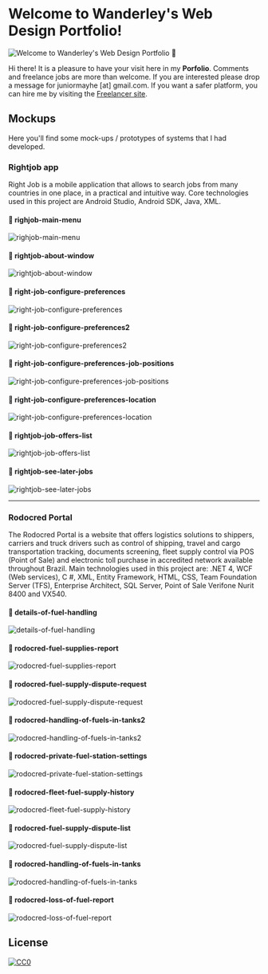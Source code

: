 Welcome to Wanderley's Web Design Portfolio!
===================

![Welcome to Wanderley's Web Design Portfolio 🎨](welcome-to-portfolio.png)

Hi there! It is a pleasure to have your visit here in my **Porfolio**. Comments and freelance jobs are more than welcome. If you are interested please drop a message for juniormayhe [at] gmail.com. If you want a safer platform, you can hire me by visiting the [Freelancer site](https://www.freelancer.es/u/juniormayhe.html).

## Mockups 

Here you'll find some mock-ups / prototypes of systems that I had developed.

### Rightjob app

Right Job is a mobile application that allows to search jobs from many countries in one place, in a practical and intuitive way. Core technologies used in this project are Android Studio, Android SDK, Java, XML.

#### :art: righjob-main-menu
![righjob-main-menu](https://raw.githubusercontent.com/juniormayhe/graphic-portfolio/master/mockups/rightjob/righjob-main-menu.png)

#### :art: rightjob-about-window
![rightjob-about-window](https://raw.githubusercontent.com/juniormayhe/graphic-portfolio/master/mockups/rightjob/rightjob-about-window.png)

#### :art: right-job-configure-preferences
![right-job-configure-preferences](https://raw.githubusercontent.com/juniormayhe/graphic-portfolio/master/mockups/rightjob/right-job-configure-preferences.png)

#### :art: right-job-configure-preferences2
![right-job-configure-preferences2](https://raw.githubusercontent.com/juniormayhe/graphic-portfolio/master/mockups/rightjob/right-job-configure-preferences2.png)

#### :art: right-job-configure-preferences-job-positions
![right-job-configure-preferences-job-positions](https://raw.githubusercontent.com/juniormayhe/graphic-portfolio/master/mockups/rightjob/right-job-configure-preferences-job-positions.png)

#### :art: right-job-configure-preferences-location
![right-job-configure-preferences-location](https://raw.githubusercontent.com/juniormayhe/graphic-portfolio/master/mockups/rightjob/right-job-configure-preferences-location.png)

#### :art: rightjob-job-offers-list
![rightjob-job-offers-list](https://raw.githubusercontent.com/juniormayhe/graphic-portfolio/master/mockups/rightjob/rightjob-job-offers-list.png)

#### :art: rightjob-see-later-jobs
![rightjob-see-later-jobs](https://raw.githubusercontent.com/juniormayhe/graphic-portfolio/master/mockups/rightjob/rightjob-see-later-jobs.png)

---

### Rodocred Portal

The Rodocred Portal is a website that offers logistics solutions to shippers, carriers and truck drivers such as control of shipping, travel and cargo transportation tracking, documents screening, fleet supply control via POS (Point of Sale) and electronic toll purchase in accredited network available throughout Brazil. Main technologies used in this project are: .NET 4, WCF (Web services), C #, XML, Entity Framework, HTML, CSS, Team Foundation Server (TFS), Enterprise Architect, SQL Server, Point of Sale Verifone Nurit 8400 and VX540.

#### :art: details-of-fuel-handling
![details-of-fuel-handling](https://raw.githubusercontent.com/juniormayhe/graphic-portfolio/master/mockups/rodocred/rodocred-details-of-fuel-handling.png)

#### :art: rodocred-fuel-supplies-report
![rodocred-fuel-supplies-report](https://raw.githubusercontent.com/juniormayhe/graphic-portfolio/master/mockups/rodocred/rodocred-fuel-supplies-report.png)

#### :art: rodocred-fuel-supply-dispute-request
![rodocred-fuel-supply-dispute-request](https://raw.githubusercontent.com/juniormayhe/graphic-portfolio/master/mockups/rodocred/rodocred-fuel-supply-dispute-request.png)

#### :art: rodocred-handling-of-fuels-in-tanks2
![rodocred-handling-of-fuels-in-tanks2](https://raw.githubusercontent.com/juniormayhe/graphic-portfolio/master/mockups/rodocred/rodocred-handling-of-fuels-in-tanks2.png)

#### :art: rodocred-private-fuel-station-settings
![rodocred-private-fuel-station-settings](https://raw.githubusercontent.com/juniormayhe/graphic-portfolio/master/mockups/rodocred/rodocred-private-fuel-station-settings.png)

#### :art: rodocred-fleet-fuel-supply-history
![rodocred-fleet-fuel-supply-history](https://raw.githubusercontent.com/juniormayhe/graphic-portfolio/master/mockups/rodocred/rodocred-fleet-fuel-supply-history.png)

#### :art: rodocred-fuel-supply-dispute-list
![rodocred-fuel-supply-dispute-list](https://raw.githubusercontent.com/juniormayhe/graphic-portfolio/master/mockups/rodocred/rodocred-fuel-supply-dispute-list.png)

#### :art: rodocred-handling-of-fuels-in-tanks
![rodocred-handling-of-fuels-in-tanks](https://raw.githubusercontent.com/juniormayhe/graphic-portfolio/master/mockups/rodocred/rodocred-handling-of-fuels-in-tanks.png)

#### :art: rodocred-loss-of-fuel-report
![rodocred-loss-of-fuel-report](https://raw.githubusercontent.com/juniormayhe/graphic-portfolio/master/mockups/rodocred/rodocred-loss-of-fuel-report.png)



## License

[![CC0](https://licensebuttons.net/p/zero/1.0/88x31.png)](https://creativecommons.org/publicdomain/zero/1.0/)
